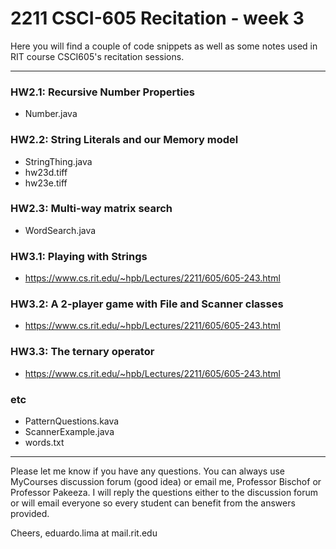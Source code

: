 # 2211 CSCI-605 Recitation - week 3

Here you will find a couple of code snippets as well
as some notes used in RIT course CSCI605's recitation
sessions.

---
### HW2.1: Recursive Number Properties

- Number.java

### HW2.2: String Literals and our Memory model

- StringThing.java
- hw23d.tiff
- hw23e.tiff

### HW2.3: Multi-way matrix search

- WordSearch.java

### HW3.1: Playing with Strings

- https://www.cs.rit.edu/~hpb/Lectures/2211/605/605-243.html

### HW3.2: A 2-player game with File and Scanner classes

- https://www.cs.rit.edu/~hpb/Lectures/2211/605/605-243.html

### HW3.3: The ternary operator

- https://www.cs.rit.edu/~hpb/Lectures/2211/605/605-243.html

### etc

- PatternQuestions.kava
- ScannerExample.java
- words.txt


---

Please let me know if you have any questions. You can
always use MyCourses discussion forum (good idea) or
email me, Professor Bischof or Professor Pakeeza. I will reply the questions
either to the discussion forum or will email everyone so
every student can benefit from the answers provided.

Cheers,
eduardo.lima at mail.rit.edu
